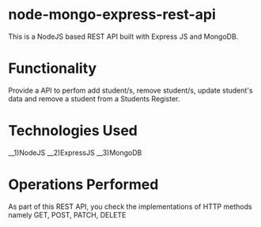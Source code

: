 # node-mongo-express-rest-api
This is a NodeJS based REST API built with Express JS and MongoDB. 

# Functionality
Provide a API to perfom add student/s, remove student/s, update student's data and remove a student from a Students Register.

# Technologies Used
__1)NodeJS
__2)ExpressJS
__3)MongoDB
 
# Operations Performed
As part of this REST API, you check the implementations of 
HTTP methods namely GET, POST, PATCH, DELETE
